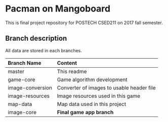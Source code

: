 # Pacman on Mangoboard

This is final project repository for POSTECH CSED211 on 2017 fall semester.

## Branch description

All data are stored in each branches.

|**Branch Name**|**Content**|
|:-------------|:---------|
|master|This readme|
|game-core|Game algorithm development|
|image-conversion|Converter of images to usable header file|
|image-resources|Image resources used in this game|
|map-data|Map data used in this project|
|image-core|**Final game app branch**|
